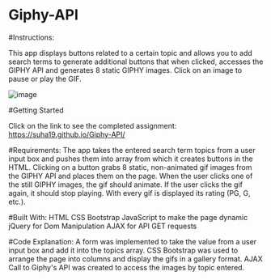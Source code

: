 # Giphy-API

#Instructions:

This app displays buttons related to a certain topic and allows you to add search terms to generate additional buttons that when clicked, accesses the GIPHY API and generates 8 static GIPHY images. Click on an image to pause or play the GIF.

![image](https://user-images.githubusercontent.com/47680905/57551704-53513980-732f-11e9-87d1-07c6f5da823e.png)

#Getting Started

Click on the link to see the completed assignment:
https://suha19.github.io/Giphy-API/

#Requirements:
The app takes the entered search term topics from a user input box and pushes them into array from which it creates buttons in the HTML. Clicking on a button grabs 8 static, non-animated gif images from the GIPHY API and places them on the page.
When the user clicks one of the still GIPHY images, the gif should animate.
If the user clicks the gif again, it should stop playing.
With every gif is displayed its rating (PG, G, etc.).

#Built With:
HTML
CSS Bootstrap
JavaScript to make the page dynamic
jQuery for Dom Manipulation
AJAX for API GET requests

#Code Explanation:
A form was implemented to take the value from a user input box and add it into the topics array.
CSS Bootstrap was used to arrange the page into columns and display the gifs in a gallery format.
AJAX Call to Giphy's API was created to access the images by topic entered.
